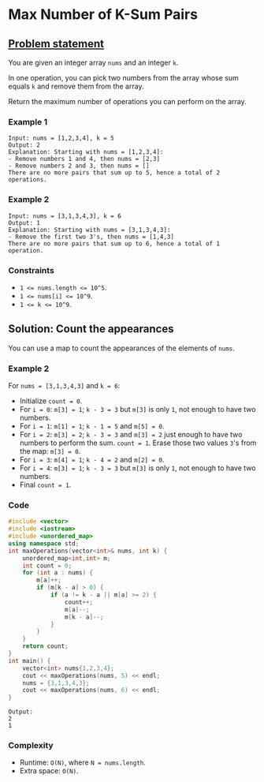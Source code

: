 # Max Number of K-Sum Pairs

## [Problem statement](https://leetcode.com/problems/max-number-of-k-sum-pairs/)


You are given an integer array `nums` and an integer `k`.

In one operation, you can pick two numbers from the array whose sum equals `k` and remove them from the array.

Return the maximum number of operations you can perform on the array.

 

### Example 1
```plain
Input: nums = [1,2,3,4], k = 5
Output: 2
Explanation: Starting with nums = [1,2,3,4]:
- Remove numbers 1 and 4, then nums = [2,3]
- Remove numbers 2 and 3, then nums = []
There are no more pairs that sum up to 5, hence a total of 2 operations.
```

### Example 2
```plain
Input: nums = [3,1,3,4,3], k = 6
Output: 1
Explanation: Starting with nums = [3,1,3,4,3]:
- Remove the first two 3's, then nums = [1,4,3]
There are no more pairs that sum up to 6, hence a total of 1 operation.
``` 

### Constraints

* `1 <= nums.length <= 10^5`.
* `1 <= nums[i] <= 10^9`.
* `1 <= k <= 10^9`.

## Solution: Count the appearances

You can use a map to count the appearances of the elements of `nums`.

### Example 2
For `nums = [3,1,3,4,3]` and `k = 6`:

* Initialize `count = 0`.
* For `i = 0`: `m[3] = 1`; `k - 3 = 3` but `m[3]` is only `1`, not enough to have two numbers.
* For `i = 1`: `m[1] = 1`; `k - 1 = 5` and `m[5] = 0`.
* For `i = 2`: `m[3] = 2`; `k - 3 = 3` and `m[3] = 2` just enough to have two numbers to perform the sum. `count = 1`. Erase those two values `3`'s from the map: `m[3] = 0`.
* For `i = 3`: `m[4] = 1`; `k - 4 = 2` and `m[2] = 0`.
* For `i = 4`: `m[3] = 1`; `k - 3 = 3` but `m[3]` is only `1`, not enough to have two numbers.
* Final `count = 1`.

### Code
```cpp
#include <vector>
#include <iostream>
#include <unordered_map>
using namespace std;
int maxOperations(vector<int>& nums, int k) {
    unordered_map<int,int> m;
    int count = 0;
    for (int a : nums) {
        m[a]++;
        if (m[k - a] > 0) {
            if (a != k - a || m[a] >= 2) {
                count++;
                m[a]--;
                m[k - a]--;
            }
        }
    }
    return count;
}
int main() {
    vector<int> nums{1,2,3,4};
    cout << maxOperations(nums, 5) << endl;
    nums = {3,1,3,4,3};
    cout << maxOperations(nums, 6) << endl;
}
```
```plain
Output:
2
1
```

### Complexity
* Runtime: `O(N)`, where `N = nums.length`.
* Extra space: `O(N)`.

